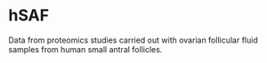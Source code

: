 # hSAF
Data from proteomics studies carried out with ovarian follicular fluid samples from human small antral follicles.
